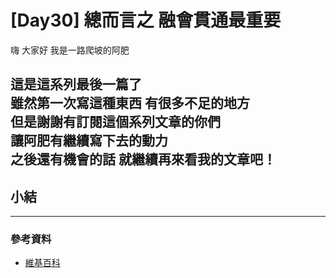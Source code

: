 # [Day30] 總而言之 融會貫通最重要

嗨 大家好 我是一路爬坡的阿肥   

這是這系列最後一篇了   
雖然第一次寫這種東西 有很多不足的地方   
但是謝謝有訂閱這個系列文章的你們   
讓阿肥有繼續寫下去的動力   
之後還有機會的話 就繼續再來看我的文章吧！
---

## 

## 

## 

## 

## 小結

---

### 參考資料   

- [維基百科](https://zh.wikipedia.org/wiki/%E8%AE%BE%E8%AE%A1%E6%A8%A1%E5%BC%8F_(%E8%AE%A1%E7%AE%97%E6%9C%BA)#%E5%88%86%E7%B1%BB)